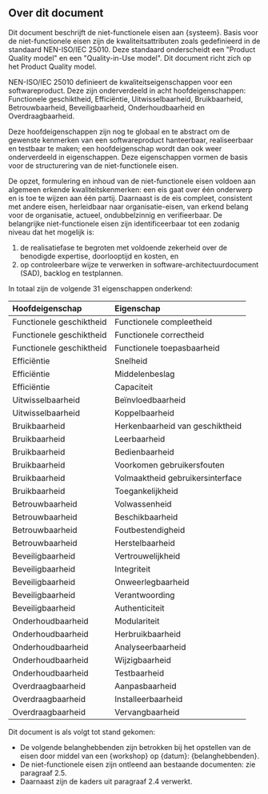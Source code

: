 ## Over dit document

Dit document beschrijft de niet-functionele eisen aan {systeem}. Basis voor de niet-functionele eisen zijn de kwaliteitsattributen zoals gedefinieerd in de standaard NEN-ISO/IEC 25010. Deze standaard onderscheidt een "Product Quality model" en een "Quality-in-Use model". Dit document richt zich op het Product Quality model.

NEN-ISO/IEC 25010 definieert de kwaliteitseigenschappen voor een softwareproduct. Deze zijn onderverdeeld in acht hoofdeigenschappen: Functionele geschiktheid, Efficiëntie, Uitwisselbaarheid, Bruikbaarheid, Betrouwbaarheid, Beveiligbaarheid, Onderhoudbaarheid en Overdraagbaarheid.

Deze hoofdeigenschappen zijn nog te globaal en te abstract om de gewenste kenmerken van een softwareproduct hanteerbaar, realiseerbaar en testbaar te maken; een hoofdeigenschap wordt dan ook weer onderverdeeld in eigenschappen. Deze eigenschappen vormen de basis voor de structurering van de niet-functionele eisen.

De opzet, formulering en inhoud van de niet-functionele eisen voldoen aan algemeen erkende kwaliteitskenmerken: een eis gaat over één onderwerp en is toe te wijzen aan één partij. Daarnaast is de eis compleet, consistent met andere eisen, herleidbaar naar organisatie-eisen, van erkend belang voor de organisatie, actueel, ondubbelzinnig en verifieerbaar. De belangrijke niet-functionele eisen zijn identificeerbaar tot een zodanig niveau dat het mogelijk is:

1. de realisatiefase te begroten met voldoende zekerheid over de benodigde expertise, doorlooptijd en kosten, en
1. op controleerbare wijze te verwerken in software-architectuurdocument (SAD), backlog en testplannen.

In totaal zijn de volgende 31 eigenschappen onderkend:

| Hoofdeigenschap          | Eigenschap                       |
|:-------------------------|:---------------------------------|
| Functionele geschiktheid | Functionele compleetheid         |
| Functionele geschiktheid | Functionele correctheid          |
| Functionele geschiktheid | Functionele toepasbaarheid       |
| Efficiëntie              | Snelheid                         |
| Efficiëntie              | Middelenbeslag                   |
| Efficiëntie              | Capaciteit                       |
| Uitwisselbaarheid        | Beïnvloedbaarheid                |
| Uitwisselbaarheid        | Koppelbaarheid                   |
| Bruikbaarheid            | Herkenbaarheid van geschiktheid  |
| Bruikbaarheid            | Leerbaarheid                     |
| Bruikbaarheid            | Bedienbaarheid                   |
| Bruikbaarheid            | Voorkomen gebruikersfouten       |
| Bruikbaarheid            | Volmaaktheid gebruikersinterface |
| Bruikbaarheid            | Toegankelijkheid                 |
| Betrouwbaarheid          | Volwassenheid                    |
| Betrouwbaarheid          | Beschikbaarheid                  |
| Betrouwbaarheid          | Foutbestendigheid                |
| Betrouwbaarheid          | Herstelbaarheid                  |
| Beveiligbaarheid         | Vertrouwelijkheid                |
| Beveiligbaarheid         | Integriteit                      |
| Beveiligbaarheid         | Onweerlegbaarheid                |
| Beveiligbaarheid         | Verantwoording                   |
| Beveiligbaarheid         | Authenticiteit                   |
| Onderhoudbaarheid        | Modulariteit                     |
| Onderhoudbaarheid        | Herbruikbaarheid                 |
| Onderhoudbaarheid        | Analyseerbaarheid                |
| Onderhoudbaarheid        | Wijzigbaarheid                   |
| Onderhoudbaarheid        | Testbaarheid                     |
| Overdraagbaarheid        | Aanpasbaarheid                   |
| Overdraagbaarheid        | Installeerbaarheid               |
| Overdraagbaarheid        | Vervangbaarheid                  |

Dit document is als volgt tot stand gekomen:

- De volgende belanghebbenden zijn betrokken bij het opstellen van de eisen door middel van een {workshop} op {datum}: {belanghebbenden}.
- De niet-functionele eisen zijn ontleend aan bestaande documenten: zie paragraaf 2.5.
- Daarnaast zijn de kaders uit paragraaf 2.4 verwerkt.
